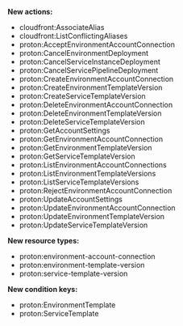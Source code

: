 **New actions:**

- cloudfront:AssociateAlias
- cloudfront:ListConflictingAliases
- proton:AcceptEnvironmentAccountConnection
- proton:CancelEnvironmentDeployment
- proton:CancelServiceInstanceDeployment
- proton:CancelServicePipelineDeployment
- proton:CreateEnvironmentAccountConnection
- proton:CreateEnvironmentTemplateVersion
- proton:CreateServiceTemplateVersion
- proton:DeleteEnvironmentAccountConnection
- proton:DeleteEnvironmentTemplateVersion
- proton:DeleteServiceTemplateVersion
- proton:GetAccountSettings
- proton:GetEnvironmentAccountConnection
- proton:GetEnvironmentTemplateVersion
- proton:GetServiceTemplateVersion
- proton:ListEnvironmentAccountConnections
- proton:ListEnvironmentTemplateVersions
- proton:ListServiceTemplateVersions
- proton:RejectEnvironmentAccountConnection
- proton:UpdateAccountSettings
- proton:UpdateEnvironmentAccountConnection
- proton:UpdateEnvironmentTemplateVersion
- proton:UpdateServiceTemplateVersion

**New resource types:**

- proton:environment-account-connection
- proton:environment-template-version
- proton:service-template-version

**New condition keys:**

- proton:EnvironmentTemplate
- proton:ServiceTemplate
